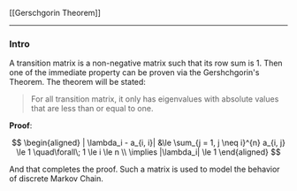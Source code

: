 [[Gerschgorin Theorem]]


---
### **Intro**

A transition matrix is a non-negative matrix such that its row sum is 1. Then one of the immediate property can be proven via the Gershchgorin's Theorem. The theorem will be stated: 

> For all transition matrix, it only has eigenvalues with absolute values that are less than or equal to one. 

**Proof**: 

$$
\begin{aligned}
    | \lambda_i - a_{i, i}| &\le  \sum_{j = 1, j \neq i}^{n}
    a_{i, j} \le 1  \quad\forall\; 1 \le i \le n
    \\
    \implies |\lambda_i| \le 1
\end{aligned}
$$

And that completes the proof. Such a matrix is used to model the behavior of discrete Markov Chain. 
